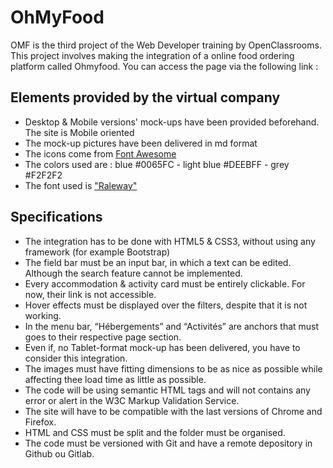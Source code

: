 # OhMyFood
OMF is the third project of the Web Developer training by OpenClassrooms.
This project involves making the integration of a online food ordering platform called Ohmyfood.
You can access the page via the following link : 


## Elements provided by the virtual company
- Desktop & Mobile versions' mock-ups have been provided beforehand. The site is Mobile oriented
- The mock-up pictures have been delivered in md format
- The icons come from [Font Awesome](https://fontawesome.com/)
- The colors used are : blue #0065FC - light blue #DEEBFF - grey #F2F2F2
- The font used is ["Raleway"](https://fonts.google.com/specimen/Raleway)

## Specifications
- The integration has to be done with HTML5 & CSS3, without using any framework (for example Bootstrap)
- The field bar must be an input bar, in which a text can be edited. Although the search feature cannot be implemented.
- Every accommodation & activity card must be entirely clickable. For now, their link is not accessible.
- Hover effects must be displayed over the filters, despite that it is not working.
- In the menu bar, “Hébergements” and “Activités” are anchors that must goes to their respective page section.
- Even if, no Tablet-format mock-up has been delivered, you have to consider this integration.
- The images must have fitting dimensions to be as nice as possible while affecting thee load time as little as possible.
- The code will be using semantic HTML tags and will not contains any error or alert in the W3C Markup Validation Service.
- The site will have to be compatible with the last versions of Chrome and Firefox.
- HTML and CSS must be split and the folder must be organised.
- The code must be versioned with Git and have a remote depository in Github ou Gitlab.

